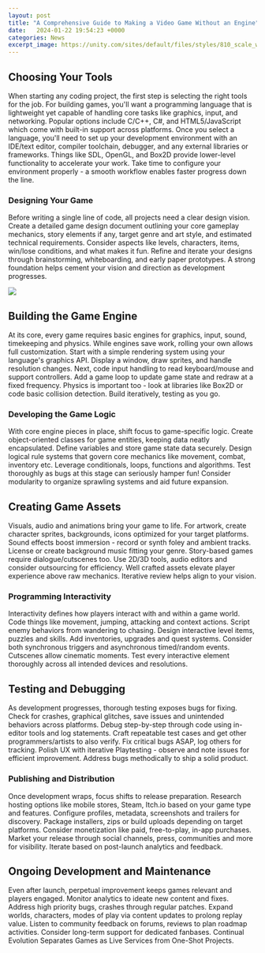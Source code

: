 ```yaml
---
layout: post
title: "A Comprehensive Guide to Making a Video Game Without an Engine"
date:   2024-01-22 19:54:23 +0000
categories: News
excerpt_image: https://unity.com/sites/default/files/styles/810_scale_width/public/2019-10/Create-a-video-game-without-code-Playmaker-Unity-asset-store.jpg?itok=J4xAJW_Q
---
```

## Choosing Your Tools

When starting any coding project, the first step is selecting the right tools for the job. For building games, you'll want a programming language that is lightweight yet capable of handling core tasks like graphics, input, and networking. Popular options include C/C++, C#, and HTML5/JavaScript which come with built-in support across platforms. Once you select a language, you'll need to set up your development environment with an IDE/text editor, compiler toolchain, debugger, and any external libraries or frameworks. Things like SDL, OpenGL, and Box2D provide lower-level functionality to accelerate your work. Take time to configure your environment properly - a smooth workflow enables faster progress down the line.

### Designing Your Game
Before writing a single line of code, all projects need a clear design vision. Create a detailed game design document outlining your core gameplay mechanics, story elements if any, target genre and art style, and estimated technical requirements. Consider aspects like levels, characters, items, win/lose conditions, and what makes it fun. Refine and iterate your designs through brainstorming, whiteboarding, and early paper prototypes. A strong foundation helps cement your vision and direction as development progresses.


![](https://unity.com/sites/default/files/styles/810_scale_width/public/2019-10/Create-a-video-game-without-code-Playmaker-Unity-asset-store.jpg?itok=J4xAJW_Q)
## Building the Game Engine
At its core, every game requires basic engines for graphics, input, sound, timekeeping and physics. While engines save work, rolling your own allows full customization. Start with a simple rendering system using your language's graphics API. Display a window, draw sprites, and handle resolution changes. Next, code input handling to read keyboard/mouse and support controllers. Add a game loop to update game state and redraw at a fixed frequency. Physics is important too - look at libraries like Box2D or code basic collision detection. Build iteratively, testing as you go.

### Developing the Game Logic
With core engine pieces in place, shift focus to game-specific logic. Create object-oriented classes for game entities, keeping data neatly encapsulated. Define variables and store game state data securely. Design logical rule systems that govern core mechanics like movement, combat, inventory etc. Leverage conditionals, loops, functions and algorithms. Test thoroughly as bugs at this stage can seriously hamper fun! Consider modularity to organize sprawling systems and aid future expansion.

## Creating Game Assets 
Visuals, audio and animations bring your game to life. For artwork, create character sprites, backgrounds, icons optimized for your target platforms. Sound effects boost immersion - record or synth foley and ambient tracks. License or create background music fitting your genre. Story-based games require dialogue/cutscenes too. Use 2D/3D tools, audio editors and consider outsourcing for efficiency. Well crafted assets elevate player experience above raw mechanics. Iterative review helps align to your vision.

### Programming Interactivity
Interactivity defines how players interact with and within a game world. Code things like movement, jumping, attacking and context actions. Script enemy behaviors from wandering to chasing. Design interactive level items, puzzles and skills. Add inventories, upgrades and quest systems. Consider both synchronous triggers and asynchronous timed/random events. Cutscenes allow cinematic moments. Test every interactive element thoroughly across all intended devices and resolutions. 

## Testing and Debugging
As development progresses, thorough testing exposes bugs for fixing. Check for crashes, graphical glitches, save issues and unintended behaviors across platforms. Debug step-by-step through code using in-editor tools and log statements. Craft repeatable test cases and get other programmers/artists to also verify. Fix critical bugs ASAP, log others for tracking. Polish UX with iterative Playtesting - observe and note issues for efficient improvement. Address bugs methodically to ship a solid product.

### Publishing and Distribution
Once development wraps, focus shifts to release preparation. Research hosting options like mobile stores, Steam, Itch.io based on your game type and features. Configure profiles, metadata, screenshots and trailers for discovery. Package installers, zips or build uploads depending on target platforms. Consider monetization like paid, free-to-play, in-app purchases. Market your release through social channels, press, communities and more for visibility. Iterate based on post-launch analytics and feedback.

## Ongoing Development and Maintenance  
Even after launch, perpetual improvement keeps games relevant and players engaged. Monitor analytics to ideate new content and fixes. Address high priority bugs, crashes through regular patches. Expand worlds, characters, modes of play via content updates to prolong replay value. Listen to community feedback on forums, reviews to plan roadmap activities. Consider long-term support for dedicated fanbases. Continual Evolution Separates Games as Live Services from One-Shot Projects.